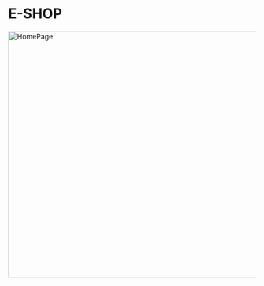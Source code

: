 

# E-SHOP

 <img src="https://i.ibb.co/P1P2nLc/HomePage.jpg" alt="HomePage" width='800px' height='500px'>
    